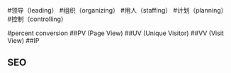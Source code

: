 #领导（leading）
#组织（organizing）
#用人（staffing）
#计划（planning）
#控制（controlling）

#percent conversion
##PV (Page View)
##UV (Unique Visitor)
##VV (Visit View)
##IP
## SEO

